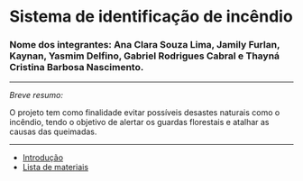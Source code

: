 # Sistema de identificação de incêndio 

### Nome dos integrantes: Ana Clara Souza Lima, Jamily Furlan, Kaynan, Yasmim Delfino, Gabriel Rodrigues Cabral e Thayná Cristina Barbosa Nascimento.
---
_Breve resumo:_

O projeto tem como finalidade evitar possíveis desastes naturais como o incêndio, tendo o objetivo de alertar os guardas florestais e atalhar as causas das queimadas.

---

 - [Introdução](https://github.com/ThaynaCristina05/ProjetoTCC/blob/566f21e4abe3b3e98869d5198ba3f8a4e5171a2a/introdu%C3%A7%C3%A3o.md)
 - [Lista de materiais](https://github.com/ThaynaCristina05/ProjetoTCC/blob/250a4ed05869afe80f502448a2c8f5126c29883f/lista.md)
